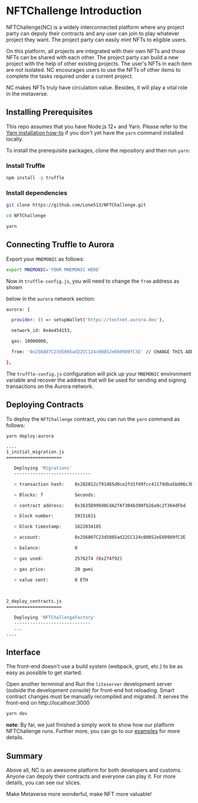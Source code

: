 # NFTChallenge Introduction

NFTChallenge(NC) is a widely interconnected platform where any project party can depoly their contracts and any user can join to play whatever project they want. The project party can easily mint NFTs to eligible users.

On this platform, all projects are integrated with their own NFTs and those NFTs can be shared with each other. The project party can build a new project with the help of other existing projects. The user's NFTs in each item are not isolated. NC encourages users to use the NFTs of other items to complete the tasks required under a current project.

NC makes NFTs truly have circulation value. Besides, it will play a vital role in the metaverse.

## Installing Prerequisites

This repo assumes that you have Node.js 12+ and Yarn. Please refer to the [Yarn installation how-to](https://classic.yarnpkg.com/en/docs/install) if you don't yet have the `yarn` command installed locally.

To install the prerequisite packages,  clone the  repository and then run `yarn`:

### Install Truffle

```bash
npm install -g truffle 
```

### Install dependencies

```bash
git clone https://github.com/Lone513/NFTChallenge.git

cd NFTChallenge

yarn
```

## Connecting Truffle to Aurora

Export your `MNEMONIC` as follows:

```bash
export MNEMONIC='YOUR MNEMONIC HERE'
```

Now in `truffle-config.js`, you will need to change the `from` address as shown

below in the `aurora` network section:

```bash
aurora: {

  provider: () => setupWallet('https://testnet.aurora.dev'),

  network_id: 0x4e454153,

  gas: 10000000,

  from: '0x256807C23d5085ad22CC124c00852eE60989fC3E' // CHANGE THIS ADDRESS

},
```

 The  `truffle-config.js` configuration will pick up your `MNEMONIC` environment variable and recover the address that will be used for sending and signing transactions on the Aurora network.

## Deploying Contracts

To deploy the `NFTChallenge` contract,  you can run the `yarn` command as follows:

```bash
yarn deploy:aurora

....
1_initial_migration.js
=====================

   Deploying 'Migrations'
   -----------------------------

   > transaction hash:    0x282012c791d65d0ce2fd1fd9fcc41179dba5bd06c3b02e31e53dbe9cc8af62c1

   > Blocks: 7            Seconds: 

   > contract address:    0x3635D999d8CdA2fAf304b390fb26a9c2f364dFbd

   > block number:        59151611

   > block timestamp:     1622034185

   > account:             0x256807C23d5085ad22CC124c00852eE60989fC3E

   > balance:             0

   > gas used:            2576274 (0x274f92)

   > gas price:           20 gwei

   > value sent:          0 ETH

    
    
2_deploy_contracts.js
=====================

   Deploying 'NFTChallengeFactory'
   -----------------------------
   ...
....
```

## Interface

The front-end doesn't use a build system (webpack, grunt, etc.) to be as easy as possible to get started. 

Open another ternminal and Run the `liteserver` development server (outside the development console) for front-end hot reloading. Smart contract changes must be manually recompiled and migrated. It serves the front-end on http://localhost:3000

```bash
yarn dev
```

**note**: By far, we just finished a simply work to show how our platform NFTChallenge runs. Further more, you can go to our [examples](https://github.com/Lone513/CollectNFT) for more details.

## Summary

Above all, NC is an awesome platform for both developers and customs. Anyone can depoly their contracts and everyone can play it.  For more details, you can see our slices.

Make Metaverse more wonderful, make NFT more valuable!
